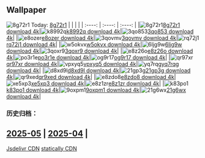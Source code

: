 ## Wallpaper
![8g72r1](https://w.wallhaven.cc/full/8g/wallhaven-8g72r1.png) Today: [8g72r1](https://th.wallhaven.cc/small/8g/8g72r1.jpg)
|      |      |      |
| :----: | :----: | :----: |
|![8g72r1](https://th.wallhaven.cc/small/8g/8g72r1.jpg)[8g72r1 download 4k](https://wallhaven.cc/w/8g72r1)|![k8992q](https://th.wallhaven.cc/small/k8/k8992q.jpg)[k8992q download 4k](https://wallhaven.cc/w/k8992q)|![3qo853](https://th.wallhaven.cc/small/3q/3qo853.jpg)[3qo853 download 4k](https://wallhaven.cc/w/3qo853)|
|![e8ozer](https://th.wallhaven.cc/small/e8/e8ozer.jpg)[e8ozer download 4k](https://wallhaven.cc/w/e8ozer)|![3qovmv](https://th.wallhaven.cc/small/3q/3qovmv.jpg)[3qovmv download 4k](https://wallhaven.cc/w/3qovmv)|![rq72j1](https://th.wallhaven.cc/small/rq/rq72j1.jpg)[rq72j1 download 4k](https://wallhaven.cc/w/rq72j1)|
|![w5okvx](https://th.wallhaven.cc/small/w5/w5okvx.jpg)[w5okvx download 4k](https://wallhaven.cc/w/w5okvx)|![6ljg9w](https://th.wallhaven.cc/small/6l/6ljg9w.jpg)[6ljg9w download 4k](https://wallhaven.cc/w/6ljg9w)|![3qoxr9](https://th.wallhaven.cc/small/3q/3qoxr9.jpg)[3qoxr9 download 4k](https://wallhaven.cc/w/3qoxr9)|
|![e8z26o](https://th.wallhaven.cc/small/e8/e8z26o.jpg)[e8z26o download 4k](https://wallhaven.cc/w/e8z26o)|![po3r1e](https://th.wallhaven.cc/small/po/po3r1e.jpg)[po3r1e download 4k](https://wallhaven.cc/w/po3r1e)|![og9r17](https://th.wallhaven.cc/small/og/og9r17.jpg)[og9r17 download 4k](https://wallhaven.cc/w/og9r17)|
|![qr97xr](https://th.wallhaven.cc/small/qr/qr97xr.jpg)[qr97xr download 4k](https://wallhaven.cc/w/qr97xr)|![vpxyq5](https://th.wallhaven.cc/small/vp/vpxyq5.jpg)[vpxyq5 download 4k](https://wallhaven.cc/w/vpxyq5)|![yq7rqg](https://th.wallhaven.cc/small/yq/yq7rqg.jpg)[yq7rqg download 4k](https://wallhaven.cc/w/yq7rqg)|
|![d8xd9l](https://th.wallhaven.cc/small/d8/d8xd9l.jpg)[d8xd9l download 4k](https://wallhaven.cc/w/d8xd9l)|![21gp3g](https://th.wallhaven.cc/small/21/21gp3g.jpg)[21gp3g download 4k](https://wallhaven.cc/w/21gp3g)|![qr9xed](https://th.wallhaven.cc/small/qr/qr9xed.jpg)[qr9xed download 4k](https://wallhaven.cc/w/qr9xed)|
|![e8zdo8](https://th.wallhaven.cc/small/e8/e8zdo8.jpg)[e8zdo8 download 4k](https://wallhaven.cc/w/e8zdo8)|![xe5xp3](https://th.wallhaven.cc/small/xe/xe5xp3.jpg)[xe5xp3 download 4k](https://wallhaven.cc/w/xe5xp3)|![e8z1zr](https://th.wallhaven.cc/small/e8/e8z1zr.jpg)[e8z1zr download 4k](https://wallhaven.cc/w/e8z1zr)|
|![k83po1](https://th.wallhaven.cc/small/k8/k83po1.jpg)[k83po1 download 4k](https://wallhaven.cc/w/k83po1)|![9oxpm1](https://th.wallhaven.cc/small/9o/9oxpm1.jpg)[9oxpm1 download 4k](https://wallhaven.cc/w/9oxpm1)|![21g6wx](https://th.wallhaven.cc/small/21/21g6wx.jpg)[21g6wx download 4k](https://wallhaven.cc/w/21g6wx)|

### 历史归档：
[2025-05](https://github.com/april-projects/april-wallpaper/tree/main/picture/2025-05/) | [2025-04](https://github.com/april-projects/april-wallpaper/tree/main/picture/2025-04/) | 
---
[Jsdelivr CDN](https://cdn.jsdelivr.net/gh/april-projects/april-wallpaper/api.json)
[statically CDN](https://cdn.statically.io/gh/april-projects/april-wallpaper/main/api.json)
